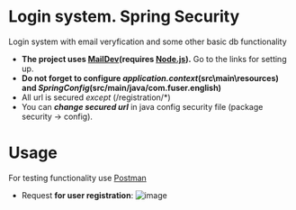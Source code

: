 # Login system. Spring Security
Login system with email veryfication and some other basic db functionality

- **The project uses [MailDev](https://github.com/maildev/maildev)(requires [Node.js](https://nodejs.org/en/)).** Go to the links for setting up.  
- **Do not forget to configure _application.context_(src\main\resources) and _SpringConfig_(src/main/java/com.fuser.english)**  
- All url is secured _except_ (/registration/*)  
- You can **_change secured url_** in java config security file (package security -> config).


# Usage
For testing functionality use [Postman](https://go.postman.co/build)
- Request **for user registration**:  ![image](https://user-images.githubusercontent.com/43929105/124457765-d85ffe00-dd94-11eb-83c2-3ed8d8d05250.png)

